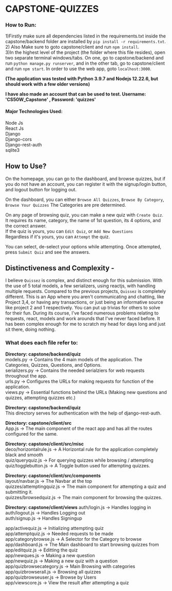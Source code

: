 # CAPSTONE-QUIZZES

### How to Run:

1)Firstly make sure all dependencies listed in the requirements.txt inside the capstone/backend folder are installed by `pip install -r requirements.txt`.<br>
2) Also Make sure to goto capstone/client and run `npm install`.<br>
3)In the highest level of the project (the folder where this file resides), open two separate terminal windows/tabs. On one, go to capstone/backend and run `python manage.py runserver`, and in the other tab, go to capstone/client and run `npm start`. In order to use the web app, goto `localhost:3000`.<br>

**(The application was tested with Python 3.9.7 and Nodejs 12.22.6, but should work with a few older versions)**<br>

**I have also made an account that can be used to test. Username: 'CS50W_Capstone' , Password: 'quizzes'**

#### Major Technologies Used:
Node Js<br>
React Js<br>
Django<br>
Django-cors<br>
Django-rest-auth<br>
sqlite3<br>

## How to Use?

On the homepage, you can go to the dashboard, and browse quizzes, but if you do not have an account, you can register it with the signup/login button, and logout button for logging out.

On the dashboard, you can either `Browse All Quizzes`, `Browse By Category`, `Browse Your Quizzes`
The Categories are pre determined.<br>

On any page of browsing quiz, you can make a new quiz with `Create Quiz`. It requires its name, category, the name of 1st question, its 4 options, and the correct answer.<br>
If the quiz is yours, you can `Edit Quiz`, or `Add New Questions`<br>
Regardless if it's yours, you can `Attempt` the quiz.

You can select, de-select your options while attempting. Once attempted, press `Submit Quiz` and see the answers.

## Distinctiveness and Complexity - 
I believe `Quissez` is complex, and distinct enough for this submission. With the use of 5 total models, a few serializers, using reactjs, with handling multiple requests.
Compared to the previous projects, `Quissez` is completely different. This is an App where you aren't communicating and chatting, like Project 3,4, or having any transactions, or just being an informative source like project 2 and 1 respectively. You can put up trivias for others to solve for their fun.
During its course, I've faced numerous problems relating to requests, react, models and work arounds that I've never faced before. It has been complex enough for me to scratch my head for days long and just sit there, doing nothing.

### What does each file refer to:

**Directory: capstone/backend/quiz**<br>
models.py -> Contains the 4 main models of the application. The Categories, Quizzes, Questions, and Options.<br>
serializers.py -> Contains the needed serialziers for web requests throughout the app.<br>
urls.py -> Configures the URLs for making requests for function of the application.<br>
views.py -> Essential functions behind the URLs (Making new questions and quizzes, attempting quizzes etc.)<br>

**Directory: capstone/backend/quiz**<br>
This directory serves for authentication with the help of django-rest-auth.<br>

**Directory: capstone/client/src**<br>
App.js -> The main component of the react app and has all the routes configured for the same.<br>

**Directory: capstone/client/src/misc**<br>
deco/horizontalrule.js -> A Horizontal rule for the application completely black and smooth<br>
quiz/queryquiz.js -> For querying quizzes while browsing / attempting<br>
quiz/togglebutton.js -> A Toggle button used for attempting quizzes.<br>

**Directory: capstone/client/src/components**<br>
layout/navbar.js -> The Navbar at the top <br>
quizzes/attemptingquiz.js -> The main component for attempting a quiz and submitting it.<br>
quizzes/browsedquiz.js -> The main component for browsing the quizzes.<br>

**Directory: capstone/client/views**
auth/login.js -> Handles logging in<br>
auth/logout.js -> Handles Logging out<br>
auth/signup.js -> Handles Signingup<br>

app/activequiz.js -> Initializing attempting quiz<br>
app/attemptquiz.js -> Needed requests to be made<br>
app/categorybrowse.js -> A Selector for the Category to browse<br>
app/dashboard.js -> The Main dashboard to start browsing quizzes from<br>
app/editquiz.js -> Editting the quiz<br>
app/newques.js -> Making a new question<br>
app/newquiz.js -> Making a new quiz with a question<br>
app/quizbrowsecategory.js -> Main Browsing with categories<br>
app/quizbrowserall.js -> Browsing all quizzes<br>
app/quizbrowseuser.js -> Browse by Users<br>
app/viewscore.js -> View the result after attempting a quiz<br>

